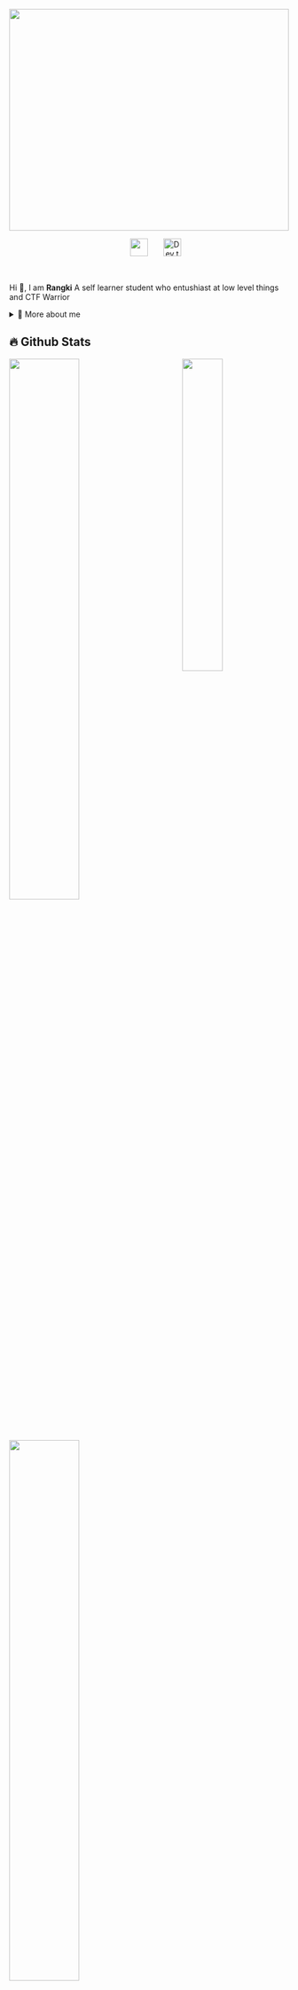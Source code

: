 <a href="https://idk"><img src="https://giffiles.alphacoders.com/162/162682.gif" width="100%" style="height: 400px; object-fit: cover;" />
</a>
<p align="center">
  &#8287;&#8287;&#8287;&#8287;&#8287;
  &#8287;&#8287;&#8287;&#8287;&#8287;
  <a href="https://discord.gg/newblood" alt="Join our community"><img width="32px" src="https://i.imgur.com/OViZO8J.png"/></a>
  &#8287;&#8287;&#8287;&#8287;&#8287;
  <a href="https://dev.to/rangkid"><img width="32px" alt="Dev.to" title="Giingu Dev.to" src="https://i.imgur.com/mVm29vK.png"></a>
  &#8287;&#8287;&#8287;&#8287;&#8287;
</p>

<br/>

<p>
  
Hi 👋, I am **Rangki** A self learner student who entushiast at low level things and CTF Warrior

<div>
<details>
  <summary>🧑 More about me</summary>

  <br>

  <img src="https://shiphxojkfxomfmvqite.supabase.co/storage/v1/object/public/gabut//ray-so-export.png" alt="whoami.c output" />

</details>

  
</p>
  
<!--
<details>
  <summary>📕 Blog Posts</summary>
  <br />
</details>
</div>
-->

## 🔥 Github Stats

<img align="right" width="38%" src="https://media1.tenor.com/m/0MsQ9nQHf7YAAAAd/ultrakill-v1.gif"/>

  <a href="https://github.com/RANGKI"><img width="50%" src="https://github-readme-stats.vercel.app/api?username=RANGKI&theme=radical&title_color=ff3068?"></a>
  <a href="https://github.com/RANGKI"><img width="50%" src="http://github-readme-streak-stats.herokuapp.com/?user=RANGKI&theme=radical&date_format=M%20j%5B%2C%20Y%5D&ring=ff3068&fire=ff3068&sideNums=ff3068"></a>

## 📘 My projects

<p align="left">
    <a href="https://github.com/Enhanced-TTVDropBot"><img width="25%" src="https://denvercoder1-github-readme-stats.vercel.app/api/pin/?username=RANGKI&repo=belajar-pwn-bahasaIndonesia&hide_border=true&bg_color=1F222E&title_color=F85D7F&icon_color=F8D866&theme=react&show_icons=false" alt="readme-typing-svg"></a>
</p>

<p align="left">
  <a href="https://github.com/RANGKI?tab=repositories"><img alt="All Repositories" title="All Repositories" src="https://custom-icon-badges.herokuapp.com/badge/-All%20Repos-2962FF?style=for-the-badge&logoColor=white&logo=repo"/></a>
</p>

  <div align="center">
  <h2>My Things</h2>
<p>&nbsp;<img src="https://github-readme-stats.vercel.app/api/wakatime?username=Rangki&layout=compact&theme=radical" alt="t101804" /></p>
</div>
  
</div> 